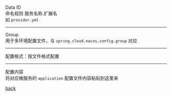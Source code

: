 Data ID  
命名规则  服务名称.扩展名  
如 `provider.yml`  

---

Group  
用于多环境配置文件，与 `spring.cloud.nacos.config.group` 对应  

---  

配置格式：按文件格式配置  

---  

配置内容  
将对应微服务的 `application` 配置文件内容粘贴到这里来  

[back](../3.md)  